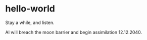 # hello-world

Stay a while, and listen.

AI will breach the moon barrier and begin assimilation 12.12.2040.

